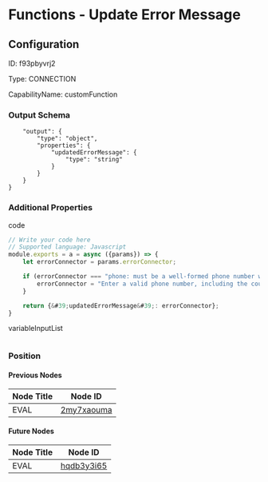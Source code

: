 # Functions - Update Error Message
## Configuration
ID:  f93pbyvrj2

Type: CONNECTION 

CapabilityName: customFunction





### Output Schema
``` {
	"output": {
		"type": "object",
		"properties": {
			"updatedErrorMessage": {
				"type": "string"
			}
		}
	}
} 
```

### Additional Properties
code
```js 
// Write your code here
// Supported language: Javascript 
module.exports = a = async ({params}) => {
	let errorConnector = params.errorConnector;

	if (errorConnector === "phone: must be a well-formed phone number with a valid country code followed by a phone number") {
		errorConnector = "Enter a valid phone number, including the country code.";
	}

	return {&#39;updatedErrorMessage&#39;: errorConnector};
}
```


variableInputList
```
```





### Position

#### Previous Nodes
| Node Title | Node ID |
| :------------- | ------------ |
| EVAL | [2my7xaouma](./2my7xaouma.md) | 
 
 #### Future Nodes
| Node Title | Node ID |
| :------------- | ------------ |
| EVAL |[hqdb3y3i65](./hqdb3y3i65.md) | 